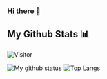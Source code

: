 ### Hi there 👋

<!--
**Vithesh-Reddy/Vithesh-Reddy** is a ✨ _special_ ✨ repository because its `README.md` (this file) appears on your GitHub profile.

Here are some ideas to get you started:

- 🔭 I’m currently working on ...
- 🌱 I’m currently learning ...
- 👯 I’m looking to collaborate on ...
- 🤔 I’m looking for help with ...
- 💬 Ask me about ...
- 📫 How to reach me: ...
- 😄 Pronouns: ...
- ⚡ Fun fact: ...
-->
## My Github Stats 📊

![Visitor](https://visitor-badge.laobi.icu/badge?page_id=Vithesh-Reddy.repoName) 



![My github status](https://github-readme-stats.vercel.app/api?username=Vithesh-Reddy&show_icons=true&include_all_commits=true) ![Top Langs](https://github-readme-stats.vercel.app/api/top-langs/?username=Vithesh-Reddy&langs_count=12&layout=compact)

